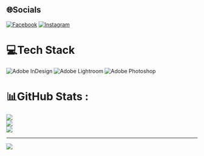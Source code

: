 
## 🌐Socials
[![Facebook](https://img.shields.io/badge/Facebook-%231877F2.svg?logo=Facebook&logoColor=white)](https://facebook.com/fb.com/cuongchovaynanglai) [![Instagram](https://img.shields.io/badge/Instagram-%23E4405F.svg?logo=Instagram&logoColor=white)](https://instagram.com/https://www.instagram.com/npc_bluerice/) 

# 💻Tech Stack
![Adobe InDesign](https://img.shields.io/badge/Adobe%20InDesign-49021F?style=plastic&logo=adobeindesign&logoColor=white) ![Adobe Lightroom](https://img.shields.io/badge/Adobe%20Lightroom-31A8FF.svg?style=plastic&logo=Adobe%20Lightroom&logoColor=white) ![Adobe Photoshop](https://img.shields.io/badge/adobephotoshop-%2331A8FF.svg?style=plastic&logo=adobephotoshop&logoColor=white)
# 📊GitHub Stats :
![](https://github-readme-stats.vercel.app/api?username=cuongnguyenphu2005&theme=gruvbox&hide_border=false&include_all_commits=false&count_private=false)<br/>
![](https://github-readme-streak-stats.herokuapp.com/?user=cuongnguyenphu2005&theme=gruvbox&hide_border=false)<br/>
![](https://github-readme-stats.vercel.app/api/top-langs/?username=cuongnguyenphu2005&theme=gruvbox&hide_border=false&include_all_commits=false&count_private=false&layout=compact)



---
[![](https://visitcount.itsvg.in/api?id=cuongnguyenphu2005&icon=0&color=0)](https://visitcount.itsvg.in)

